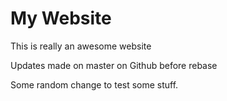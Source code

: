# My Website

This is really an awesome website

Updates made on master on Github before rebase

Some random change to test some stuff.
